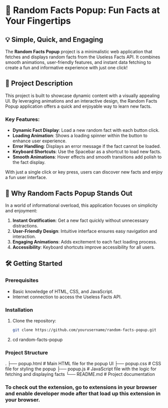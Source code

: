 # 📝 Random Facts Popup: Fun Facts at Your Fingertips

## 💡 Simple, Quick, and Engaging

The **Random Facts Popup** project is a minimalistic web application that fetches and displays random facts from the Useless Facts API. It combines smooth animations, user-friendly features, and instant data fetching to create a fun and informative experience with just one click!

## 📜 Project Description

This project is built to showcase dynamic content with a visually appealing UI. By leveraging animations and an interactive design, the Random Facts Popup application offers a quick and enjoyable way to learn new facts.

### Key Features:
- **Dynamic Fact Display**: Load a new random fact with each button click.
- **Loading Animation**: Shows a loading spinner within the button to enhance user experience.
- **Error Handling**: Displays an error message if the fact cannot be loaded.
- **Keyboard Shortcuts**: Use the Spacebar as a shortcut to load new facts.
- **Smooth Animations**: Hover effects and smooth transitions add polish to the fact display.

With just a single click or key press, users can discover new facts and enjoy a fun user interface.

## 🌟 Why Random Facts Popup Stands Out

In a world of informational overload, this application focuses on simplicity and enjoyment:
1. **Instant Gratification**: Get a new fact quickly without unnecessary distractions.
2. **User-Friendly Design**: Intuitive interface ensures easy navigation and interaction.
3. **Engaging Animations**: Adds excitement to each fact loading process.
4. **Accessibility**: Keyboard shortcuts improve accessibility for all users.

## 🛠️ Getting Started

### Prerequisites
- Basic knowledge of HTML, CSS, and JavaScript.
- Internet connection to access the Useless Facts API.

### Installation
1. Clone the repository:
   ```bash
   git clone https://github.com/yourusername/random-facts-popup.git
2. cd random-facts-popup

### Project Structure
.
├── popup.html      # Main HTML file for the popup UI
├── popup.css       # CSS file for styling the popup
├── popup.js        # JavaScript file with the logic for fetching and displaying facts
└── README.md       # Project documentation

### To check out the extension, go to extensions in your browser and enable developer mode after that load up this extension in your browser.
